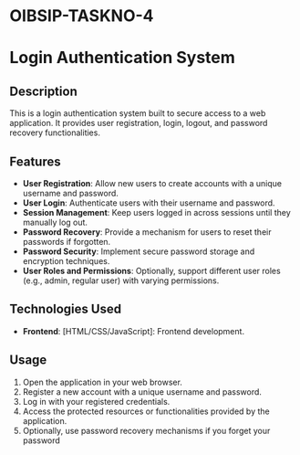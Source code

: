 # OIBSIP-TASKNO-4

# Login Authentication System

## Description
This is a login authentication system built to secure access to a web application. It provides user registration, login, logout, and password recovery functionalities.

## Features
- **User Registration**: Allow new users to create accounts with a unique username and password.
- **User Login**: Authenticate users with their username and password.
- **Session Management**: Keep users logged in across sessions until they manually log out.
- **Password Recovery**: Provide a mechanism for users to reset their passwords if forgotten.
- **Password Security**: Implement secure password storage and encryption techniques.
- **User Roles and Permissions**: Optionally, support different user roles (e.g., admin, regular user) with varying permissions.

## Technologies Used
- **Frontend**: [HTML/CSS/JavaScript]: Frontend development.

## Usage
1. Open the application in your web browser.
2. Register a new account with a unique username and password.
3. Log in with your registered credentials.
4. Access the protected resources or functionalities provided by the application.
5. Optionally, use password recovery mechanisms if you forget your password
